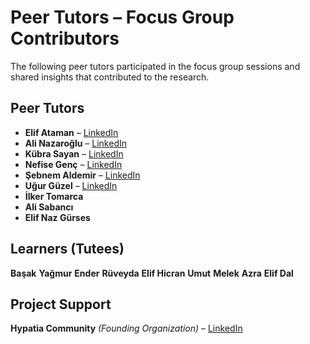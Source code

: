 # Peer Tutors – Focus Group Contributors

The following peer tutors participated in the focus group sessions and shared insights that contributed to the research.

## Peer Tutors

- **Elif Ataman** – [LinkedIn](https://www.linkedin.com/in/elif-ataman/)
- **Ali Nazaroğlu** – [LinkedIn](https://www.linkedin.com/in/m-ali-nazaroglu-29b727176/)
- **Kübra Sayan** – [LinkedIn](https://www.linkedin.com/in/k%C3%BCbra-%C5%9Fayan-b4130615b/)
- **Nefise Genç** – [LinkedIn](https://www.linkedin.com/in/nefise-gen%C3%A7-67ba66226/)
- **Şebnem Aldemir** – [LinkedIn](https://www.linkedin.com/in/%C5%9Febnem-aldemir-62a189245/)
- **Uğur Güzel** – [LinkedIn](https://www.linkedin.com/in/u%C4%9Fur-g%C3%BCzel-4a8339189/)
- **İlker Tomarca**  
- **Ali Sabancı**  
- **Elif Naz Gürses**

## Learners (Tutees)

**Başak**
**Yağmur**
**Ender**
**Rüveyda**
**Elif Hicran**
**Umut**
**Melek**
**Azra**
**Elif Dal**

## Project Support

**Hypatia Community** *(Founding Organization)* – [LinkedIn](https://www.linkedin.com/company/hypatiaa/)